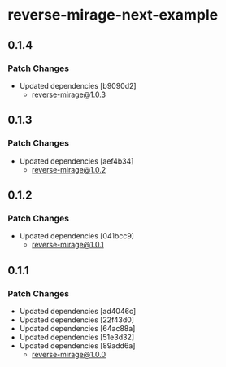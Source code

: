 # reverse-mirage-next-example

## 0.1.4

### Patch Changes

- Updated dependencies [b9090d2]
  - reverse-mirage@1.0.3

## 0.1.3

### Patch Changes

- Updated dependencies [aef4b34]
  - reverse-mirage@1.0.2

## 0.1.2

### Patch Changes

- Updated dependencies [041bcc9]
  - reverse-mirage@1.0.1

## 0.1.1

### Patch Changes

- Updated dependencies [ad4046c]
- Updated dependencies [22f43d0]
- Updated dependencies [64ac88a]
- Updated dependencies [51e3d32]
- Updated dependencies [89add6a]
  - reverse-mirage@1.0.0
